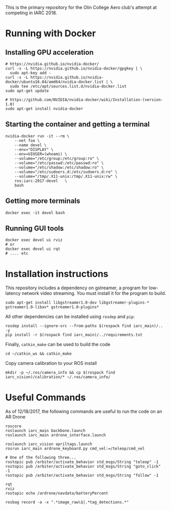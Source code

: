This is the primary repository for the Olin College Aero club's attempt at competing in IARC 2018.

# Running with Docker
## Installing GPU acceleration
<!-- http://wiki.ros.org/docker/Tutorials/Hardware%20Acceleration -->
```
# https://nvidia.github.io/nvidia-docker/
curl -s -L https://nvidia.github.io/nvidia-docker/gpgkey | \
  sudo apt-key add -
curl -s -L https://nvidia.github.io/nvidia-docker/ubuntu16.04/amd64/nvidia-docker.list | \
  sudo tee /etc/apt/sources.list.d/nvidia-docker.list
sudo apt-get update

# https://github.com/NVIDIA/nvidia-docker/wiki/Installation-(version-1.0)
sudo apt-get install nvidia-docker

```

## Starting the container and getting a terminal
```
nvidia-docker run -it --rm \
	--net foo \
	--name devel \
	--env="DISPLAY" \
	--env=UIUSER=(whoami) \
	--volume="/etc/group:/etc/group:ro" \
	--volume="/etc/passwd:/etc/passwd:ro" \
	--volume="/etc/shadow:/etc/shadow:ro" \
	--volume="/etc/sudoers.d:/etc/sudoers.d:ro" \
	--volume="/tmp/.X11-unix:/tmp/.X11-unix:rw" \
	ros:iarc-2017-devel   \
	bash
```

## Getting more terminals
```
docker exec -it devel bash
```

## Running GUI tools
```
docker exec devel ui rviz
# or
docker exec devel ui rqt
# .... etc
```

# Installation instructions

This repository includes a dependency on gstreamer, a program for low-latency network video streaming. You must install it for the program to build.

	sudo apt-get install libgstreamer1.0-dev libgstreamer-plugins-* gstreamer1.0-libav* gstreamer1.0-plugins*
  
All other dependencies can be installed using `rosdep` and `pip`:

    rosdep install --ignore-src --from-paths $(rospack find iarc_main)/.. -y
    pip install -r $(rospack find iarc_main)/../requirements.txt

Finally, `catkin_make` can be used to build the code

	cd ~/catkin_ws && catkin_make

Copy camera calibration to your ROS install

	mkdir -p ~/.ros/camera_info && cp $(rospack find iarc_vision)/calibration/* ~/.ros/camera_info/

# Useful Commands
As of 12/18/2017, the following commands are useful to run the code on an AR Drone

	roscore
	roslaunch iarc_main backbone.launch
	roslaunch iarc_main ardrone_interface.launch
	
	roslaunch iarc_vision apriltags.launch
	rosrun iarc_main ardrone_keyboard.py cmd_vel:=/teleop/cmd_vel

	# One of the following three...
	rostopic pub /arbiter/activate_behavior std_msgs/String "teleop" -1
	rostopic pub /arbiter/activate_behavior std_msgs/String "goto_click" -1
	rostopic pub /arbiter/activate_behavior std_msgs/String "follow" -1
	
	rqt
	rviz
	rostopic echo /ardrone/navdata/batteryPercent

	rosbag record -a -x ".*image_raw\$|.*tag_detections.*"

